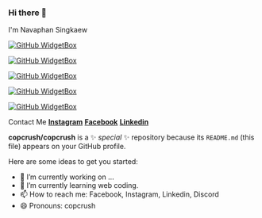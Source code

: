 ### Hi there 👋
I'm Navaphan Singkaew

[![GitHub WidgetBox](https://github-widgetbox.vercel.app/api/profile?username=copcrush&data=followers,repositories,stars,commits&theme=nautilus)](https://github.com/copcrush/github-widgetbox)

[![GitHub WidgetBox](https://github-widgetbox.vercel.app/api/skills?languages=js,ts,html,css,postgresql)](https://github.com/Jurredr/github-widgetbox)

[![GitHub WidgetBox](https://github-widgetbox.vercel.app/api/skills?frameworks=vue,react,next,bootstrap,tailwind,express)](https://github.com/Jurredr/github-widgetbox)

[![GitHub WidgetBox](https://github-widgetbox.vercel.app/api/skills?tools=git,docker,npm,mongodb,nodejs)](https://github.com/Jurredr/github-widgetbox)

[![GitHub WidgetBox](https://github-widgetbox.vercel.app/api/skills?software=windows,vscode)](https://github.com/Jurredr/github-widgetbox)

Contact Me
<a href="https://www.instagram.com/copcrush/"><strong>Instagram</strong></a>
<a href="https://www.facebook.com/navaphan.singkaew/"><strong>Facebook</strong></a>
<a href="https://www.linkedin.com/in/navaphan-singkaew-bb9575240/"><strong>Linkedin</strong></a>


**copcrush/copcrush** is a ✨ _special_ ✨ repository because its `README.md` (this file) appears on your GitHub profile.

Here are some ideas to get you started:

- 🔭 I’m currently working on ...
- 🌱 I’m currently learning web coding.
- 📫 How to reach me: Facebook, Instagram, Linkedin, Discord
- 😄 Pronouns: copcrush

